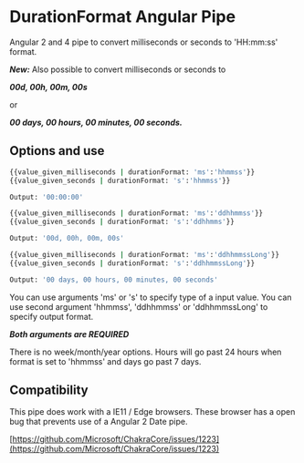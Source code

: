# DurationFormat Angular Pipe

Angular 2 and 4 pipe to convert milliseconds or seconds to 'HH:mm:ss' format.

***New:*** Also possible to convert milliseconds or seconds to

***00d, 00h, 00m, 00s***

or

***00 days, 00 hours, 00 minutes, 00 seconds.***

## Options and use

```sh
{{value_given_milliseconds | durationFormat: 'ms':'hhmmss'}}
{{value_given_seconds | durationFormat: 's':'hhmmss'}}

Output: '00:00:00'
```

```sh
{{value_given_milliseconds | durationFormat: 'ms':'ddhhmmss'}}
{{value_given_seconds | durationFormat: 's':'ddhhmms'}}

Output: '00d, 00h, 00m, 00s'
```

```sh
{{value_given_milliseconds | durationFormat: 'ms':'ddhhmmssLong'}}
{{value_given_seconds | durationFormat: 's':'ddhhmmssLong'}}

Output: '00 days, 00 hours, 00 minutes, 00 seconds'
```


You can use arguments 'ms' or 's' to specify type of a input value.
You can use second argument 'hhmmss', 'ddhhmmss' or 'ddhhmmssLong' to specify output format.

***Both arguments are REQUIRED***

There is no week/month/year options. Hours will go past 24 hours when format is set to 'hhmmss' and days go past 7 days.

## Compatibility

This pipe does work with a IE11 / Edge browsers.
These browser has a open bug that prevents use of a Angular 2 Date pipe.

[https://github.com/Microsoft/ChakraCore/issues/1223](https://github.com/Microsoft/ChakraCore/issues/1223)
